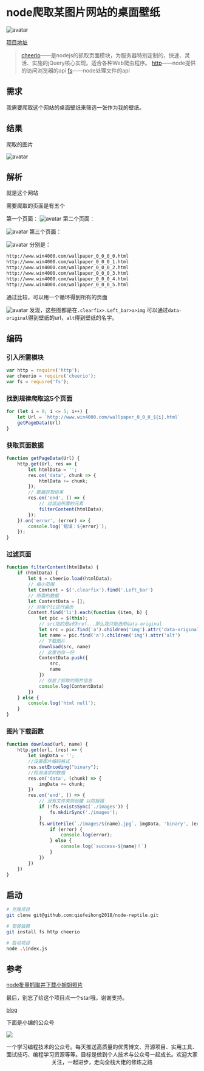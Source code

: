 # node爬取某图片网站的桌面壁纸

![avatar](./shotPic/node-reptile6.png)

[项目地址](https://github.com/qiufeihong2018/node-reptile)

> [cheerio](https://cheerio.js.org/)——是nodejs的抓取页面模块，为服务器特别定制的，快速、灵活、实施的jQuery核心实现。适合各种Web爬虫程序。
> [http](https://nodejs.org/api/http.html)——node提供的访问浏览器的api
> [fs](https://nodejs.org/api/fs.html)——node处理文件的api

## 需求
我需要爬取这个网站的桌面壁纸来筛选一张作为我的壁纸。

## 结果
爬取的图片

![avatar](./shotPic/node-reptile5.png)

## 解析
就是这个网站

需要爬取的页面是有五个

第一个页面：
![avatar](./shotPic/node-reptile1.png)
第二个页面：

![avatar](./shotPic/node-reptile2.png)
第三个页面：

![avatar](./shotPic/node-reptile3.png)
分别是：
``` bash
http://www.win4000.com/wallpaper_0_0_0_0.html
http://www.win4000.com/wallpaper_0_0_0_1.html
http://www.win4000.com/wallpaper_0_0_0_2.html
http://www.win4000.com/wallpaper_0_0_0_3.html
http://www.win4000.com/wallpaper_0_0_0_4.html
http://www.win4000.com/wallpaper_0_0_0_5.html
```
通过比较，可以用一个循环得到所有的页面

![avatar](./shotPic/node-reptile4.png)
发现，这些图都是在`.clearfix>.Left_bar>a>img`
可以通过`data-original`得到壁纸的url，`alt`得到壁纸的名字。

## 编码
### 引入所需模块
``` javascript
var http = require('http');
var cheerio = require('cheerio');
var fs = require('fs');
```

### 找到规律爬取这5个页面
``` javascript
for (let i = 0; i <= 5; i++) {
    let Url = `http://www.win4000.com/wallpaper_0_0_0_${i}.html`
    getPageData(Url)
}
```

### 获取页面数据
``` javascript
function getPageData(Url) {
    http.get(Url, res => {
        let htmlData = '';
        res.on('data', chunk => {
            htmlData += chunk;
        });
        // 数据获取结束
        res.on('end', () => {
            // 过滤出所需的元素
            filterContent(htmlData);
        });
    }).on('error', (error) => {
        console.log(`错误：${error}`);
    });
}
```

### 过滤页面
``` javascript
function filterContent(htmlData) {
    if (htmlData) {
        let $ = cheerio.load(htmlData);
        // 缩小范围
        let Content = $('.clearfix').find('.Left_bar')
        // 所需的数据
        let ContentData = [];
        // 对每个li进行遍历
        Content.find('li').each(function (item, b) {
            let pic = $(this);
            // src指的是a的href...那么我只能选用data-original
            let src = pic.find('a').children('img').attr('data-original')
            let name = pic.find('a').children('img').attr('alt')
            // 下载图片
            download(src, name)
            // 这里也存一份
            ContentData.push({
                src,
                name
            })
            // 存放了抓取的图片信息
            console.log(ContentData)
        })
    } else {
        console.log('html null');
    }
}
```

### 图片下载函数
``` javascript
function download(url, name) {
    http.get(url, (res) => {
        let imgData = '';
        //设置图片编码格式
        res.setEncoding("binary");
        //检测请求的数据
        res.on('data', (chunk) => {
            imgData += chunk;
        })
        res.on('end', () => {
            // 没有文件夹则创建 以防报错
            if (!fs.existsSync('./images')) {
                fs.mkdirSync('./images');
            }
            fs.writeFile(`./images/${name}.jpg`, imgData, 'binary', (error) => {
                if (error) {
                    console.log(error);
                } else {
                    console.log(`success-${name}！`)
                }
            })
        })
    })
}
```
## 启动
``` bash
# 克隆项目
git clone git@github.com:qiufeihong2018/node-reptile.git

# 安装依赖
git install fs http cheerio

# 启动项目
node .\index.js
```

## 参考
[node批量抓取并下载小姐姐照片](https://juejin.im/post/5cda19dd518825696125effc)



最后，别忘了给这个项目点一个star哦，谢谢支持。

[blog](https://github.com/qiufeihong2018/vuepress-blog)

下面是小编的公众号

![](https://images.qiufeihong.top/wechat4.jpg)

一个学习编程技术的公众号。每天推送高质量的优秀博文、开源项目、实用工具、面试技巧、编程学习资源等等。目标是做到个人技术与公众号一起成长。欢迎大家关注，一起进步，走向全栈大佬的修炼之路


<style scoped>
    p:nth-last-child(2) {
        text-align: center
    }
</style>